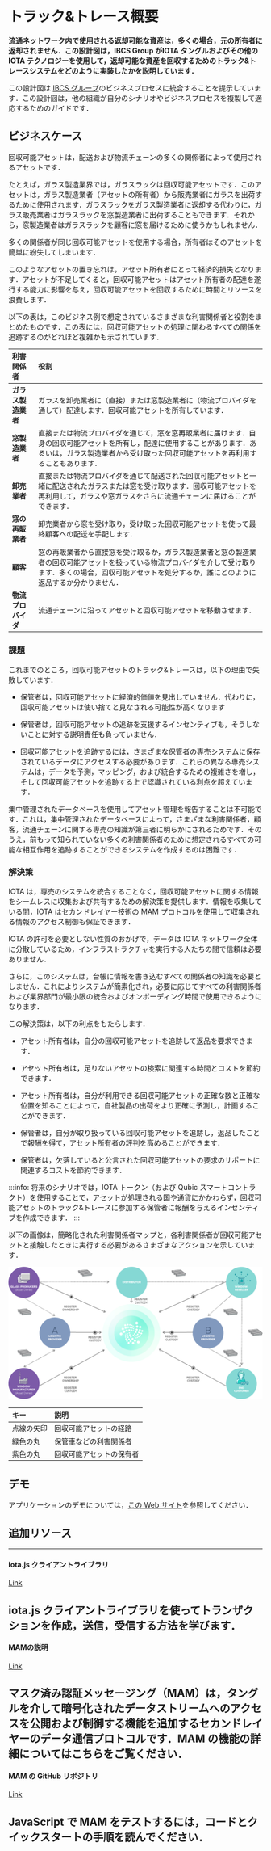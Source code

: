 # トラック&トレース概要
<!-- # Track and trace overview -->

**流通ネットワーク内で使用される返却可能な資産は，多くの場合，元の所有者に返却されません．この設計図は，IBCS Group がIOTA タングルおよびその他の IOTA テクノロジーを使用して，返却可能な資産を回収するためのトラック&トレースシステムをどのように実装したかを説明しています．**
<!-- **Returnable assets that are used within distribution networks are often not returned to their original owners. This blueprint describes how the IBCS Group implemented a track and trace system for recovery of returnable assets, using the IOTA Tangle and other IOTA technologies.** -->

この設計図は [IBCS グループ](https://www.ibcsgroup.com/)のビジネスプロセスに統合することを提示しています．この設計図は，他の組織が自分のシナリオやビジネスプロセスを複製して適応するためのガイドです．
<!-- We present the integration of this blueprint in [IBCS Group](https://www.ibcsgroup.com/) business processes. This blueprint is a guide for other organizations to replicate and adapt for their own scenarios and business processes. -->

## ビジネスケース
<!-- ## Business case -->

回収可能アセットは，配送および物流チェーンの多くの関係者によって使用されるアセットです．
<!-- A returnable asset is an asset that's used by many parties in the distribution and logistics chain. -->

たとえば，ガラス製造業界では，ガラスラックは回収可能アセットです．このアセットは，ガラス製造業者（アセットの所有者）から販売業者にガラスを出荷するために使用されます．ガラスラックをガラス製造業者に返却する代わりに，ガラス販売業者はガラスラックを窓製造業者に出荷することもできます．それから，窓製造業者はガラスラックを顧客に窓を届けるために使うかもしれません．
<!-- For example, in the glass manufacturing industry, a glass rack is a returnable asset. This asset is used to ship glasses from a glass producer (owner of the asset) to a distributor. Instead of returning the glass rack to the glass producers, the glass distributors might use them to ship other glasses to a window manufacturer. Then, the window manufacturers might use it to deliver windows to their customers. -->

多くの関係者が同じ回収可能アセットを使用する場合，所有者はそのアセットを簡単に紛失してしまいます．
<!-- When many parties use the same returnable asset, it's easy for the owner to lose track of it. -->

このようなアセットの置き忘れは，アセット所有者にとって経済的損失となります．アセットが不足してくると，回収可能アセットはアセット所有者の配達を遂行する能力に影響を与え，回収可能アセットを回収するために時間とリソースを浪費します．
<!-- Misplacement of such assets represents an economic loss for asset owners. When assets are missing, it affects the owners ability to fulfill deliveries and wastes their time and resources on recovering them. -->

以下の表は，このビジネス例で想定されているさまざまな利害関係者と役割をまとめたものです．この表には，回収可能アセットの処理に関わるすべての関係を追跡するのがどれほど複雑かも示されています．
<!-- The table below summarizes the different stakeholders and roles considered in this example business case. The table also shows how complex it is to keep track of all the relations involved in the handling of returnable assets. -->

| **利害関係者** | **役割** |
| :------------- | :------- |
| **ガラス製造業者** | ガラスを卸売業者に（直接）または窓製造業者に（物流プロバイダを通して）配達します．回収可能アセットを所有しています． |
| **窓製造業者** | 直接または物流プロバイダを通じて，窓を窓再販業者に届けます．自身の回収可能アセットを所有し，配達に使用することがあります．あるいは，ガラス製造業者から受け取った回収可能アセットを再利用することもあります． |
| **卸売業者** | 直接または物流プロバイダを通じて配送された回収可能アセットと一緒に配送されたガラスまたは窓を受け取ります．回収可能アセットを再利用して，ガラスや窓ガラスをさらに流通チェーンに届けることができます． |
| **窓の再販業者** | 卸売業者から窓を受け取り，受け取った回収可能アセットを使って最終顧客への配送を手配します． |
| **顧客** | 窓の再販業者から直接窓を受け取るか，ガラス製造業者と窓の製造業者の回収可能アセットを扱っている物流プロバイダを介して受け取ります．多くの場合，回収可能アセットを処分するか，誰にどのように返品するか分かりません． |
| **物流プロバイダ** | 流通チェーンに沿ってアセットと回収可能アセットを移動させます． |

<!-- | **Stakeholder**       | **Role** | -->
<!-- |:---------------|:--------| -->
<!-- | **Glass producers** | Deliver glasses either to distributors (directly) or to Window Manufacturers (through Logistic Provider). Own the returnable assets. | -->
<!-- | **Window manufacturers** | Deliver windows to windows resellers either directly or through logistic providers. Might own their own returnable assets and use for the delivery. Or they might also re-use returnable assets received from glass producers.  | -->
<!-- | **Distributors**   | Receive glasses or windows delivered directly or through logistic providers together with returnable assets used for the delivery. Re-use the returnable assets to deliver glasses or windows further down to the distribution chain.  |  -->
<!-- | **Window resellers**   | Receive windows from distributors and use received returnable assets to arrange their delivery to end-customers. |  -->
<!-- | **Customers**    | Receive windows directly from windows resellers or through logistic providers which use glass producers and windows manufacturers returnable assets. Often dispose returnable assets or do not know to whom and how to return.  |  -->
<!-- | **Logistic providers**   | Move assets and returnable assets along the distribution chain.  |  -->

### 課題
<!-- ### Challenges -->

これまでのところ，回収可能アセットのトラック&トレースは，以下の理由で失敗しています．
<!-- So far, tracking and tracing returnable assets has been unsuccessful for the following reasons: -->

- 保管者は，回収可能アセットに経済的価値を見出していません．代わりに，回収可能アセットは使い捨てと見なされる可能性が高くなります
<!-- - Custodians don't see economic value in a returnable asset. Instead, returnable assets are more likely to be seen as disposable -->
- 保管者は，回収可能アセットの追跡を支援するインセンティブも，そうしないことに対する説明責任も負っていません．
<!-- - Custodians are neither incentivized to help track returnable assets nor held accountable for not doing so -->
- 回収可能アセットを追跡するには，さまざまな保管者の専売システムに保存されているデータにアクセスする必要があります．これらの異なる専売システムは，データを予測，マッピング，および統合するための複雑さを増し，そして回収可能アセットを追跡する上で認識されている利点を超えています．
<!-- - Tracking returnable assets requires access to data that's stored in a number of proprietary systems, all of which belong to different custodians. These different systems increase the complexity to predict, map, and integrate the data, and exceed the perceived benefits in tracking returnable assets. -->

集中管理されたデータベースを使用してアセット管理を報告することは不可能です．これは，集中管理されたデータベースによって，さまざまな利害関係者，顧客，流通チェーンに関する専売の知識が第三者に明らかにされるためです．そのうえ，前もって知られていない多くの利害関係者のために想定されるすべての可能な相互作用を追跡することができるシステムを作成するのは困難です．
<!-- It's not possible to report the custody of assets using a centralized database because this database will also reveal to third parties, proprietary knowledge about different stakeholders, customers, and distribution chains. Moreover, it will be difficult to create a system that's able to track all the possible interactions envisioned for a number of stakeholders that aren't known up front. -->

### 解決策
<!-- ### Solution -->

IOTA は，専売のシステムを統合することなく，回収可能アセットに関する情報をシームレスに収集および共有するための解決策を提供します．情報を収集している間，IOTA はセカンドレイヤー技術の MAM プロトコルを使用して収集される情報のアクセス制御も保証できます．
<!-- IOTA provides a solution to seamlessly collect and share information about returnable assets without the need to integrate any proprietary system. While doing that, IOTA can still guarantee access control of the collected information through the use of the second layer MAM protocol. -->

IOTA の許可を必要としない性質のおかげで，データは IOTA ネットワーク全体に分散しているため，インフラストラクチャを実行する人たちの間で信頼は必要ありません．
<!-- Thanks to the permissionless nature of IOTA, no trust is required among those who run the infrastructure because the data is spread across the whole IOTA network. -->

さらに，このシステムは，台帳に情報を書き込むすべての関係者の知識を必要としません．これによりシステムが簡素化され，必要に応じてすべての利害関係者および業界部門が最小限の統合およびオンボーディング時間で使用できるようになります．
<!-- In addition, the system does not need knowledge of all parties who write information to the ledger. This simplifies the system so that it can be used by all stakeholders and industry sectors as needed and with minimum integration and onboarding time. -->

この解決策は，以下の利点をもたらします．
<!-- This solution leads to the following benefits: -->

- アセット所有者は，自分の回収可能アセットを追跡して返品を要求できます．
<!-- - Asset owners can track and request the return of their returnable assets -->

- アセット所有者は，足りないアセットの検索に関連する時間とコストを節約できます．
<!-- - Asset owners can save the time and the costs associated with searching for missing assets -->

- アセット所有者は，自分が利用できる回収可能アセットの正確な数と正確な位置を知ることによって，自社製品の出荷をより正確に予測し，計画することができます．
<!-- - Asset owners can better predict and plan shipments of their production by knowing the exact number and the exact location of any returnable assets that are available to them -->

- 保管者は，自分が取り扱っている回収可能アセットを追跡し，返品したことで報酬を得て，アセット所有者の評判を高めることができます．
<!-- - Custodians can track the returnable assets they handle, be rewarded for returning them, and increase their reputation with asset owners -->

- 保管者は，欠落していると公言された回収可能アセットの要求のサポートに関連するコストを節約できます．
<!-- - Custodians can save costs associated with supporting requests for returnable assets that are declared missing -->

:::info:
将来のシナリオでは，IOTA トークン（および Qubic スマートコントラクト）を使用することで，アセットが処理される国や通貨にかかわらず，回収可能アセットのトラック&トレースに参加する保管者に報酬を与えるインセンティブを作成できます．
:::
<!-- :::info: -->
<!-- Future scenarios the use of the IOTA token (and Qubic smart contracts) could allow you to create incentives to reward custodians who participate in tracking and tracing returnable assets, despite the country and the currency in which the assets are handled. -->
<!-- ::: -->

以下の画像は，簡略化された利害関係者マップと，各利害関係者が回収可能アセットと接触したときに実行する必要があるさまざまなアクションを示しています．
<!-- This image presents a simplified stakeholders map and the different actions each stakeholder should perform when in contact with a returnable asset. -->

![Returnable assets stakeholder map](../images/track-and-trace-returnable-assets-stakeholders.png)

|**キー**|**説明**|
|:---|:---|
|点線の矢印|回収可能アセットの経路|
|緑色の丸|保管車などの利害関係者|
|紫色の丸|回収可能アセットの保有者|

<!-- |**Key**|**Description**| -->
<!-- |:---|:---| -->
<!-- |Dotted arrows| Path of a returnable asset| -->
<!-- |Green circles| Stakeholders such as custodians| -->
<!-- |Purple circles| Owner of the returnable asset| -->

## デモ
<!-- ## Demo -->

アプリケーションのデモについては，[この Web サイト](http://tradedemo.iota.org)を参照してください．
<!-- See this website for a [demonstration of the application](http://tradedemo.iota.org). -->

## 追加リソース
<!-- ## Additional resources -->

---------------
#### iota.js クライアントライブラリ ####
[Link](root://client-libraries/0.1/getting-started/js-quickstart.md)

iota.js クライアントライブラリを使ってトランザクションを作成，送信，受信する方法を学びます．
---
#### MAMの説明 ####
[Link](https://blog.iota.org/introducing-masked-authenticated-messaging-e55c1822d50e)

マスク済み認証メッセージング（MAM）は，タングルを介して暗号化されたデータストリームへのアクセスを公開および制御する機能を追加するセカンドレイヤーのデータ通信プロトコルです．MAM の機能の詳細についてはこちらをご覧ください．
---
#### MAM の GitHub リポジトリ ####
[Link](https://github.com/iotaledger/mam.client.js)

JavaScript で MAM をテストするには，コードとクイックスタートの手順を読んでください．
---------------
